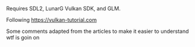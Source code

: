 Requires SDL2, LunarG Vulkan SDK, and GLM.

Following https://vulkan-tutorial.com

Some comments adapted from the articles to make it easier to understand wtf is goin on